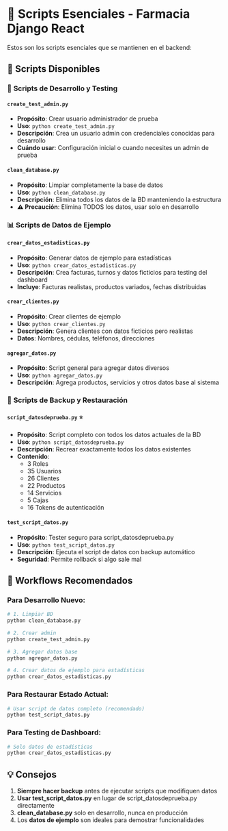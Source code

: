 # 🧹 Scripts Esenciales - Farmacia Django React

Estos son los scripts esenciales que se mantienen en el backend:

## 📁 Scripts Disponibles

### 🔧 **Scripts de Desarrollo y Testing**

#### `create_test_admin.py`

- **Propósito**: Crear usuario administrador de prueba
- **Uso**: `python create_test_admin.py`
- **Descripción**: Crea un usuario admin con credenciales conocidas para desarrollo
- **Cuándo usar**: Configuración inicial o cuando necesites un admin de prueba

#### `clean_database.py`

- **Propósito**: Limpiar completamente la base de datos
- **Uso**: `python clean_database.py`
- **Descripción**: Elimina todos los datos de la BD manteniendo la estructura
- **⚠️ Precaución**: Elimina TODOS los datos, usar solo en desarrollo

### 📊 **Scripts de Datos de Ejemplo**

#### `crear_datos_estadisticas.py`

- **Propósito**: Generar datos de ejemplo para estadísticas
- **Uso**: `python crear_datos_estadisticas.py`
- **Descripción**: Crea facturas, turnos y datos ficticios para testing del dashboard
- **Incluye**: Facturas realistas, productos variados, fechas distribuidas

#### `crear_clientes.py`

- **Propósito**: Crear clientes de ejemplo
- **Uso**: `python crear_clientes.py`
- **Descripción**: Genera clientes con datos ficticios pero realistas
- **Datos**: Nombres, cédulas, teléfonos, direcciones

#### `agregar_datos.py`

- **Propósito**: Script general para agregar datos diversos
- **Uso**: `python agregar_datos.py`
- **Descripción**: Agrega productos, servicios y otros datos base al sistema

### 💾 **Scripts de Backup y Restauración**

#### `script_datosdeprueba.py` ⭐

- **Propósito**: Script completo con todos los datos actuales de la BD
- **Uso**: `python script_datosdeprueba.py`
- **Descripción**: Recrear exactamente todos los datos existentes
- **Contenido**:
  - 3 Roles
  - 35 Usuarios
  - 26 Clientes
  - 22 Productos
  - 14 Servicios
  - 5 Cajas
  - 16 Tokens de autenticación

#### `test_script_datos.py`

- **Propósito**: Tester seguro para script_datosdeprueba.py
- **Uso**: `python test_script_datos.py`
- **Descripción**: Ejecuta el script de datos con backup automático
- **Seguridad**: Permite rollback si algo sale mal

## 🚀 Workflows Recomendados

### Para Desarrollo Nuevo:

```bash
# 1. Limpiar BD
python clean_database.py

# 2. Crear admin
python create_test_admin.py

# 3. Agregar datos base
python agregar_datos.py

# 4. Crear datos de ejemplo para estadísticas
python crear_datos_estadisticas.py
```

### Para Restaurar Estado Actual:

```bash
# Usar script de datos completo (recomendado)
python test_script_datos.py
```

### Para Testing de Dashboard:

```bash
# Solo datos de estadísticas
python crear_datos_estadisticas.py
```

## 💡 Consejos

1. **Siempre hacer backup** antes de ejecutar scripts que modifiquen datos
2. **Usar test_script_datos.py** en lugar de script_datosdeprueba.py directamente
3. **clean_database.py** solo en desarrollo, nunca en producción
4. Los **datos de ejemplo** son ideales para demostrar funcionalidades

